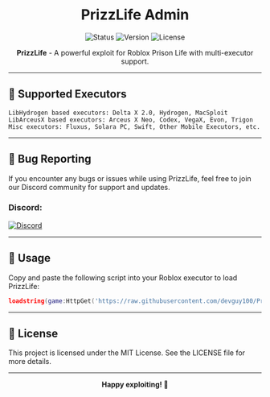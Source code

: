 <h1 align="center">PrizzLife Admin</h1>

<p align="center">
  <img src="https://img.shields.io/badge/Status-Active-brightgreen" alt="Status">
    <!-- UPDATE ON DISCONTINUE: <img src="https://img.shields.io/badge/Status-Inactive-red" alt="Status"> -->
  <img src="https://img.shields.io/badge/Version-0.8.1-blue" alt="Version">
  <img src="https://img.shields.io/github/license/devguy100/PrizzLife" alt="License">
</p>

<p align="center">
  <strong>PrizzLife</strong> - A powerful exploit for Roblox Prison Life with multi-executor support.
</p>

---

## 🚀 Supported Executors

```plaintext
LibHydrogen based executors: Delta X 2.0, Hydrogen, MacSploit
LibArceusX based executors: Arceus X Neo, Codex, VegaX, Evon, Trigon
Misc executors: Fluxus, Solara PC, Swift, Other Mobile Executors, etc.
```

---

## 🐛 Bug Reporting

If you encounter any bugs or issues while using PrizzLife, feel free to join our Discord community for support and updates.

### Discord:
<a href="https://discord.gg/yMyYPfmkBc" target="_blank">
  <img src="https://img.shields.io/badge/Discord-Join%20Now-5865F2?logo=discord&logoColor=white" alt="Discord">
</a>

---

## 🔗 Usage

Copy and paste the following script into your Roblox executor to load PrizzLife:

```lua
loadstring(game:HttpGet('https://raw.githubusercontent.com/devguy100/PrizzLife/main/pladmin.lua'))()
```

---

## 📜 License

This project is licensed under the MIT License. See the LICENSE file for more details.

---

<p align="center">
  <strong>Happy exploiting! 🚀</strong>
</p>
